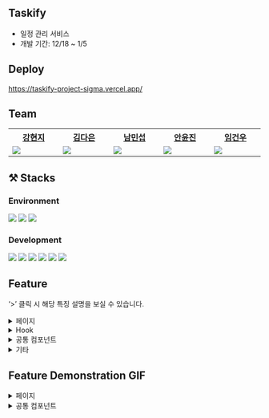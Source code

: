 ## Taskify
- 일정 관리 서비스
- 개발 기간: 12/18 ~ 1/5

## Deploy
https://taskify-project-sigma.vercel.app/

## Team
<table width="600px">
    <th style="text-align:center">
      <a href = "https://github.com/kanglocal"> 강현지 </a> 
    </th>
    <th style="text-align:center">
      <a href ="https://github.com/kde98892">김다은</a>
    </th>
    <th style="text-align:center">
      <a href = "https://github.com/namminimi">남민섭</a>
    </th>
  <th style="text-align:center">
      <a href = "https://github.com/thisisthewa2">안윤진</a>
    </th>
   <th style="text-align:center">
      <a href = "https://github.com/gw-lim">임건우</a>
    <tr>
        <td width="200px">
            <img src = "https://github.com/Peachy-Peachy/Taskify/assets/119280160/a9f0a518-80d5-4cbe-a1f9-4aa79b45fbf6"/>
        </td>
        <td width="200px">
            <img src = "https://github.com/Peachy-Peachy/Taskify/assets/119280160/83f09667-a69e-416f-8787-766892623d9c"/>
        </td>
        <td width="200px">
           <img src = "https://github.com/Peachy-Peachy/Taskify/assets/119280160/e879d42d-c9bf-40b7-96fb-102fd92fd974"/>
        </td>
        <td width="200px">
           <img src = "https://github.com/Peachy-Peachy/Taskify/assets/119280160/d5b431c4-3eb4-459d-9849-3762d22975b9"/>
        </td>
        <td width="200px">
           <img src = "https://github.com/Peachy-Peachy/Taskify/assets/119280160/4c45aa85-4f44-47ba-9292-6b62868aadac"/>
        </td>
    </tr>
    
</table>

## ⚒️ Stacks

### Environment
<p>
<img src="https://img.shields.io/badge/Git-F05032?style=for-the-badge&logo=NextJS&logoColor=white">
<img src="https://img.shields.io/badge/Github-181717?style=for-the-badge&logo=Github&logoColor=white">
<img src="https://img.shields.io/badge/VSCode-007ACC?style=for-the-badge&logo=VisualStudioCode&logoColor=white">
</p>

### Development
<p>
    <img src="https://img.shields.io/badge/Next.js-000000?style=for-the-badge&logo=Next.js&logoColor=white">
    <img src="https://img.shields.io/badge/TS-3178C6?style=for-the-badge&logo=TypeScript&logoColor=white">
  <img src="https://img.shields.io/badge/React-61DAFB?style=for-the-badge&logo=React&logoColor=white">
  <img src="https://img.shields.io/badge/tailwind-06B6D4?style=for-the-badge&logo=Tailwindcss&logoColor=white">
    <img src="https://img.shields.io/badge/React Query-FF4154?style=for-the-badge&logo=ReactQuery&logoColor=white">
      <img src="https://img.shields.io/badge/React Hook Form-EC5990?style=for-the-badge&logo=ReactHookForm&logoColor=white">
</p>


## **Feature**

‘>’ 클릭 시 해당 특징 설명을 보실 수 있습니다.
<details>
<summary>페이지</summary>
<ul>
<details>
<summary>회원가입 & 로그인</summary>
<ul>
    <li><b>react-hook-form</b> 라이브러리를 사용하였습니다. useForm의 controller를 사용하여 각 폼의 역할을 구분해서 유효성 검사를 통과하지 못하면 에러메세지 전달하고 모든 유효성 검사를 통과하면 회원가입/로그인 버튼이 활성화됩니다. 이후 <b>useRequest</b> 커스텀 훅을 사용하여 데이터를 요청합니다.</li>
    <li>  회원가입 기능에서는 이메일, 닉네임, 비밀번호, 비밀번호 확인 그리고 이용약관 동의를 사용하여 회원가입 할 수 있게 하고 로그인 기능에서는 이메일, 비밀번호를 사용하여 로그인할 수 있도록 합니다 </li>
</ul>
</details>

<details>
    <summary>나의 대시보드</summary>
    <ul>
        <li>참여중인 대시보드
            <ul>
                <li>onClick 이벤트 함수로 현재 페이지를 변경하고, 각 페이지에 해당하는 데이터를 <b>useRequest</b> 커스텀 훅으로 요청합니다.</li>
                <li>페이지네이션 UI를 구축하였습니다, 각 대시보드 클릭 시 해당 대시보드로 이동합니다.</li>
            </ul>    
        </li>
        <li>새로운 대시보드 생성
            <ul>
                <li>모달을 통해 폼 제출 시 커스텀훅 <b>useRequest</b>를 사용해 post 요청하게 했습니다.</li>
                <li>대시보드 생성 시 참여중인 대시보드와 사이드메뉴에 새로운 대시보드 추가하도록 했습니다.</li>
            </ul>
        </li>
        <li>초대받은 대시보드
            <ul>
                <li>초대 거절 / 수락
                    <ul>
                        <li>초대 거절 / 수락 시 커스텀 훅 <b>useRequest</b> 을 사용해 put요청하도록 했습니다.</li>
                        <li>초대 거절 / 수락 시 즉시 초대목록에서 삭제, 참여중인 대시보드와 사이드메뉴에 반영하도록 했습니다.</li>
                    </ul>
                </li>
                <li>초대 목록 검색
                    <ul>
                        <li><b>useInfiniteScroll</b> 커스텀 훅을 사용하여 무한스크롤을 구현했습니다.</li>
                        <li>스크롤이 브라우저 최하단에 도달하면 초대목록을 더 불러옵니다.</li>
                    </ul>
                </li>
                <li>무한스크롤
                    <ul>
                        <li><b>useInfiniteScroll</b> 커스텀 훅을 사용하여 무한스크롤을 구현했습니다.</li>
                        <li>스크롤이 브라우저 최하단에 도달하면 초대목록을 더 불러옵니다.</li>
                    </ul>
                </li>            
            </ul>
        </li>
    </ul>
</details>

<details>
    <summary>대시보드</summary>
        <ul>
            <li>DnD</li>
                <ul>
                    <li><b>react-beautiful-dnd</b> 라이브러리를 활용하여  핸들, 드래그, 드롭이 가능한 영역을 각각 지정하고, 드래그 전 후에 이벤트 함수를 통해 동작을 제어합니다.</li>
                    <li> 칼럼 간, 카드 간, 서로 다른 칼럼의 카드 간의 이동이 가능합니다. </li>
                </ul>
            <li>더보기 버튼</li>
            <ul>
                <li><b>useState</b> 훅을 통해 이벤트 함수 작동 시 기존 데이터와 새로 불러온 데이터를 병합한 새 리스트를 저장합니다. </li>
                <li>세로스크롤 기반의 Mobile, Tablet 사이즈에서 더보기 버튼을 통해 카드리스트가 확장됩니다.</li>
            </ul>
            <li>무한 스크롤</li>
            <ul>
            <li><b>useInfiniteScroll</b> 커스텀 훅을 사용하여 스크롤이 브라우저 최하단 요소에 도달했을 시 작동할 함수를 넘겨줍니다. </li>
            <li>가로 스크롤 기반의 PC 사이즈에서, 스크롤이 브라우저 최하단 요소에 도달했을 때 카드리스트가 확장됩니다.</li>
            </ul>
        <li>컬럼 관리</li>
            <ul>
            <li><b>useRequest</b> 커스텀 훅을 사용하여 데이터를 요청하였고 응답을 받으면 데이터를 jotai로 전역 상태 관리하였습니다.</li>
            <li> 대시보드 내에서 새로운 컬럼 생성, 이미 존재하는 컬럼 이름 변경 그리고 컬럼 삭제할 수 있습니다. </li>
            </ul>
            <li>할 일 생성, 수정</li>
            <ul>
            <li>  
                 커스텀한 이미지 업로드 기능은 사용자가 선택한 이미지를 formData 객체에 추가하고, 이벤트 핸들러를 통해 <b>useRequest</b> 커스텀 훅으로 서버에 업로드 됩니다. 응답으로는 새 이미지 데이터를 받습니다.
            </li>
            <li>
                jotai 전역 상태관리를 사용해 페이지와 모달간에 전달하는 props를 줄였습니다.
            </li>
            </ul>
        </details>
    </ul>
</details>
</details>
</details>
<details>
<summary>Hook</summary>
<ul>
  <details>
<summary>api 연결</summary>
      
<ul>
    <li>useRequest</li>
<ul>
<li><b>axios</b> 라이브러리를 사용하여 instance를 생성해 data를 fetch 합니다.</li>
<li>url과 params 등을 파라미터로 받아 fetch 해온 데이터 또는 오류, 그리고 isLoading 변수를 리턴합니다.</li>
</ul>

<li> axios interceptor </li>
<ul><li><b>axios</b> 라이브러리의 instance interceptor를 활용했습니다.</li>
    <li>매번 요청을 보낼 때 access token을 넣어주지 않아도 access token을 갖고 있다면 자동으로 요청의 헤더에 추가되도록 하였습니다.</li>
</ul>
</ul>
</details>

<details>
<summary>무한스크롤</summary>

<ul><li>useInfiniteScroll</li>

<ul><li><b>Intersection Observer API</b>를 사용하여 실행 될 함수를 보내고 containerRef 를 리턴받아 스크롤이 일어날 구역에 ref로 추가합니다.</li>
<li>서비스 내 다수의 페이지에서 무한스크롤 기능을 활용하고 있어 커스텀 훅을 통해 observe와 unobserve 상태를 관리하도록 하였습니다.</li>
</ul>
</details>
</details>
</ul>
    </ul>
    </details>

</details>
</details>
<details>
<summary>공통 컴포넌트</summary>
<ul>
<details>
<summary>모달</summary>
<ul>
    <li><b>Compound Pattern</b>을 적용해 모달과 관련된 데이터를 context, jotai로 관리하며, 기능의 관심사를 분리하여 구현했습니다. </li>
    <li>모달 위에서 모달을 또 여는 경우, 두번째 모달이 열릴 때 첫번째 모달이 닫히도록 구현했습니다.</li>
</ul>

</details>
<details>
<summary>사이드메뉴</summary>
<ul>
<li>무한 스크롤</li>
<ul>
<li><b>useInfiniteScroll</b>훅을 사용하고, <b>react query</b> 라이브러리 <b>useInfiniteQuery</b>를 통해 데이터 fetch합니다. </li>
<li> 스크롤이 브라우저 최하단 요소에 도달했을 때 자동으로 다음 대시보드들을 불러옵니다. </li>
</ul>
<li>스켈레톤 UI</li>
<ul>
<li> <b>Material UI</b> 라이브러리를 사용해 스켈레톤 UI를 만들고, <b>useRequest</b> 훅을 통해 표시 여부를 확인합니다.</li>
<li> 다음 대시보드가 로딩될 동안 스켈레톤 UI를 보여줍니다. 로딩 시간이 짧을 시 스켈레톤 UI가 짧게 나타났다가 사라지는 현상을 방지하기 위해 로딩 시간이 300ms 이상일 때만 스켈레톤 UI가 나타나도록 구현했습니다.</li>
</ul>
</ul>
</details>
</details>
<details>
<summary>기타</summary>
<ul>
<details>
<summary>디자인 시스템</summary>
<ul>
    <li>폰트</li>
    <ul>
        <li>프로젝트에서 사용되는 폰트 크기를 총 6가지, 폰트 굵기를 총 3가지로 한정지어 heading1-normal 과 같은 방식으로 폰트 스타일을 하나의 클래스로 줄 수 있도록 했습니다.</li>
        <li>tailwind.config.ts 파일에서 폰트 크기 및 굵기에 대한 custom theme을 설정하고 global.css에서 utility layer로 폰트 클래스를 선언하여 사용했습니다.</li>
<ul>
<li>heading1 (24px)</li>
<li>heading2 (20px)</li>
<li>subheading (18px)</li>
<li>body1 (16px)</li>
<li>body2 (14px)</li>
<li>caption (12px)</li>
<li>light (400)</li>
<li>normal (500)</li>
<li>bold (700)</li>
</ul>
    </ul>
<li>컬러 팔레트</li>
    <ul>
        <li>프로젝트에서 사용되는 색상들을 custom theme으로 설정하여 사용했습니다.</li>
        <li>global.css에서 base layer에 지정해둔 컬러 값들이 data-theme에 따라 다르게 들어가도록 설정하여 추가적인 스타일 코드 없이 다크 모드를 구현했습니다.</li>
    </ul>
<li>컴포넌트</li>
<ul><li>프로젝트에서 주로 사용되는 컴포넌트들의 스타일을 global.css에서 component layer에 선언해두어 사용하였습니다.</li></ul>
</ul>
</details>
<details>
<summary>레이아웃</summary>
<ul><li>_app.tsx에서 공통 레이아웃을 주어 레이아웃 적용했습니다.</li></ul>
</ul>
</details>

</details>

## Feature Demonstration GIF
<details>
    <summary>페이지</summary>
     <ul>
  <details>
  <summary>랜딩페이지</summary>
  
  ![랜딩페이지](https://github.com/Peachy-Peachy/Taskify/assets/119280160/0bcb5070-b67b-40f8-aa3a-94e625088a66)
  
  </details>
  <details>
  <summary>회원가입</summary>
      
![회원가입](https://github.com/Peachy-Peachy/Taskify/assets/119280160/635cb542-9272-45e2-bbab-5787d6e1bf84)
  </details>
  <details>
  <summary>로그인</summary>
      
  ![로그인](https://github.com/Peachy-Peachy/Taskify/assets/119280160/92ec67f0-8380-4293-bc70-e9d4c577e94c)

  </details>
   <details>
  <summary>나의 대시보드 </summary>
       <ul>
  <details>
  <summary>참여중인 대시보드 </summary>
      
  ![참여중인대시보드](https://github.com/Peachy-Peachy/Taskify/assets/119280160/09d19da6-77bb-4610-9917-27f96b464b15)
  </details>
  <details>
  <summary> 새로운 대시보드 생성 </summary>
      
  ![새로운대시보드](https://github.com/Peachy-Peachy/Taskify/assets/119280160/916b69d2-161b-4031-98a1-97b64f52732b)

  </details>
   <details>
  <summary>초대받은 대시보드 </summary>
       <ul>
<details>
  <summary>초대 목록 무한스크롤 </summary>
    
![초대목록 무한스크롤](https://github.com/Peachy-Peachy/Taskify/assets/119280160/0c772086-7f7c-40d8-a3e1-3c3da93262fa)

  </details>
  <details>
  <summary>초대 거절, 수락 </summary>
      
![초대수락거절](https://github.com/Peachy-Peachy/Taskify/assets/119280160/753c29a4-c78d-4a63-a296-5b3911484977)

  </details>
  <details>
  <summary>초대 목록 검색</summary>
      
![초대목록검색2](https://github.com/Peachy-Peachy/Taskify/assets/119280160/b403fa85-229a-4c3c-b256-215160619956)

  </details>
  </ul>
  </ul>
  </details>
   <details>
      <summary>대시보드</summary>
        <ul>
            <details>
              <summary>DnD</summary>
                
![디앤디](https://github.com/Peachy-Peachy/Taskify/assets/119280160/607c1b9a-305f-495c-8cb3-db0ffa7e428d)
            </details>
          <details>
              <summary>더보기 버튼</summary>
              ![더보기버튼](https://github.com/Peachy-Peachy/Taskify/assets/119280160/8e16dad1-dce8-4b5f-8f83-98acab3c7019) </details>
          <details>
              <summary>무한 스크롤</summary>
              ![대시보드무한스크롤](https://github.com/Peachy-Peachy/Taskify/assets/119280160/8821116a-73d4-4d67-b84b-189e8bc96a9e)
                </details>
            <details>
              <summary>컬럼관리</summary>
![컬럼관리](https://github.com/Peachy-Peachy/Taskify/assets/119280160/5679791c-467e-4984-bcd3-edeefb67d5c4)

 </details>
                        <details>
              <summary>할 일 생성, 수정</summary>
    
![할일생성](https://github.com/Peachy-Peachy/Taskify/assets/119280160/b6c35d75-252c-47f2-998d-4437424b870b)
    
![할일수정](https://github.com/Peachy-Peachy/Taskify/assets/119280160/eac26b34-3d39-4353-8664-216ca408cb18)
            </details>
        </ul>
  </details>
  <details>
      <summary>마이 페이지</summary>
      <ul>
           <details>
              <summary>프로필 수정 및 비밀번호 변경</summary>
               
![프로필변경2](https://github.com/Peachy-Peachy/Taskify/assets/119280160/f7412c42-6dbd-4a1b-99e4-88c00050225d)

![비밀번호변경](https://github.com/Peachy-Peachy/Taskify/assets/119280160/768878f6-e59b-4cd9-b89f-9e3d6bd1db89)

</details>
      </ul>
  </details>
  </details>
  </ul>
</details>
  <details>
      <summary>공통 컴포넌트</summary>
      <ul>
           <details>
              <summary>헤더</summary>
               
![헤더](https://github.com/Peachy-Peachy/Taskify/assets/119280160/a2bb95f9-7a8c-4d4b-9edb-63e31a50cb12)
           </details>
          <details>
              <summary>모달</summary>
              <ul>
                  <li>
                  <bold>대시보드 생성하기</bold>
                  
![대시보드생성하기](https://github.com/Peachy-Peachy/Taskify/assets/119280160/336ad772-2423-4b9c-8b16-3f5e3b5ad0d5)</li>
                <li>
                <bold>칼럼 생성</bold>
                
![칼럼생성](https://github.com/Peachy-Peachy/Taskify/assets/119280160/1804ccc8-b915-424a-a9be-bd177b208b4d)</li>
 
<li>
    <bold>칼럼 생성 초과</bold>
    
![칼럼생성초과](https://github.com/Peachy-Peachy/Taskify/assets/119280160/5c9af165-866d-4cf8-a7ba-d2de03b303c1)
</li>
 
<li>
    <bold>칼럼 수정</bold>
    
    
![칼럼수정](https://github.com/Peachy-Peachy/Taskify/assets/119280160/a0165998-7cff-47bd-8bf0-f633ae95eac4)
 </li>
 <li>
     
<bold>대시보드 초대하기</bold>  
     ![대시보드초대](https://github.com/Peachy-Peachy/Taskify/assets/119280160/d5ae7f13-dab6-4559-9d06-b566234a39c0)
 </li>
 <li>
     <bold>대시보드 초대하기 (없는 이메일)</bold>
     
![대시보드초대에러](https://github.com/Peachy-Peachy/Taskify/assets/119280160/3de007fb-e705-4dcb-ac58-001c37677a93)
 </li>
 </ul>
           </details>
           <details>
              <summary>사이드메뉴</summary>
               
![사이드메뉴3](https://github.com/Peachy-Peachy/Taskify/assets/119280160/15f5c6dd-e524-49b5-8da4-1cd759053277)
   
  </details>




